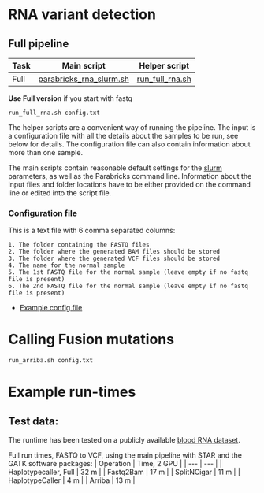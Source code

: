 # RNA variant detection

## Full pipeline

| Task | Main script | Helper script |
| --- | --- | --- |
| Full | [parabricks_rna_slurm.sh](./parabricks_rna_slurm.sh) | [run_full_rna.sh](./run_full_rna.sh) |

**Use Full version** if you start with fastq

```
run_full_rna.sh config.txt
```

The helper scripts are a convenient way of running the pipeline. The input is a configuration file with all the details about the samples to be run, see below for details. The configuration file can also contain information about more than one sample.

The main scripts contain reasonable default settings for the [slurm](https://github.com/si-medbif/AI-MD-variant-calling/blob/main/documents/slurm.md) parameters, as well as the Parabricks command line. Information about the input files and folder locations have to be either provided on the command line or edited into the script file.


### Configuration file

This is a text file with 6 comma separated columns:
```
1. The folder containing the FASTQ files
2. The folder where the generated BAM files should be stored
3. The folder where the generated VCF files should be stored
4. The name for the normal sample
5. The 1st FASTQ file for the normal sample (leave empty if no fastq file is present)
6. The 2nd FASTQ file for the normal sample (leave empty if no fastq file is present)
```
- [Example config file](https://github.com/si-medbif/AI-MD-variant-calling/blob/main/example/config_RNA.txt)


# Calling Fusion mutations

```bash
run_arriba.sh config.txt
```

# Example run-times

## Test data:

The runtime has been tested on a publicly available [blood RNA dataset](https://github.com/si-medbif/AI-MD-variant-calling/example/README.md).

Full run times, FASTQ to VCF, using the main pipeline with STAR and the GATK software packages:
| Operation | Time, 2 GPU |
| --- | --- |
| Haplotypecaller, Full | 32 m |
| Fastq2Bam | 17 m |
| SplitNCigar | 11 m |
| HaplotypeCaller | 4 m |
| Arriba | 13 m |
